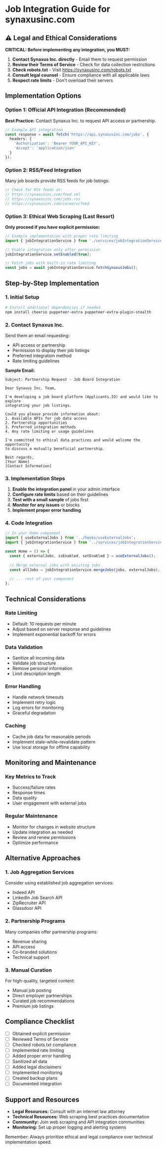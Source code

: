 # Job Integration Guide for synaxusinc.com

## ⚠️ Legal and Ethical Considerations

**CRITICAL: Before implementing any integration, you MUST:**

1. **Contact Synaxus Inc. directly** - Email them to request permission
2. **Review their Terms of Service** - Check for data collection restrictions
3. **Check robots.txt** - Visit https://synaxusinc.com/robots.txt
4. **Consult legal counsel** - Ensure compliance with all applicable laws
5. **Respect rate limits** - Don't overload their servers

## Implementation Options

### Option 1: Official API Integration (Recommended)

**Best Practice:** Contact Synaxus Inc. to request API access or partnership.

```typescript
// Example API integration
const response = await fetch('https://api.synaxusinc.com/jobs', {
  headers: {
    'Authorization': 'Bearer YOUR_API_KEY',
    'Accept': 'application/json'
  }
});
```

### Option 2: RSS/Feed Integration

Many job boards provide RSS feeds for job listings:

```typescript
// Check for RSS feeds at:
// https://synaxusinc.com/feed.xml
// https://synaxusinc.com/jobs.rss
// https://synaxusinc.com/careers/feed
```

### Option 3: Ethical Web Scraping (Last Resort)

**Only proceed if you have explicit permission:**

```typescript
// Example implementation with proper rate limiting
import { jobIntegrationService } from './services/jobIntegrationService';

// Enable integration only after permission
jobIntegrationService.setEnabled(true);

// Fetch jobs with built-in rate limiting
const jobs = await jobIntegrationService.fetchSynaxusJobs();
```

## Step-by-Step Implementation

### 1. Initial Setup

```bash
# Install additional dependencies if needed
npm install cheerio puppeteer-extra puppeteer-extra-plugin-stealth
```

### 2. Contact Synaxus Inc.

Send them an email requesting:
- API access or partnership
- Permission to display their job listings
- Preferred integration method
- Rate limiting guidelines

**Sample Email:**
```
Subject: Partnership Request - Job Board Integration

Dear Synaxus Inc. Team,

I'm developing a job board platform (Applicants.IO) and would like to explore 
integrating your job listings. 

Could you please provide information about:
1. Available APIs for job data access
2. Partnership opportunities
3. Preferred integration methods
4. Any rate limiting or usage guidelines

I'm committed to ethical data practices and would welcome the opportunity 
to discuss a mutually beneficial partnership.

Best regards,
[Your Name]
[Contact Information]
```

### 3. Implementation Steps

1. **Enable the integration panel** in your admin interface
2. **Configure rate limits** based on their guidelines
3. **Test with a small sample** of jobs first
4. **Monitor for any issues** or blocks
5. **Implement proper error handling**

### 4. Code Integration

```typescript
// In your Home component
import { useExternalJobs } from '../hooks/useExternalJobs';
import { jobIntegrationService } from '../services/jobIntegrationService';

const Home = () => {
  const { externalJobs, isEnabled, setEnabled } = useExternalJobs();
  
  // Merge external jobs with existing jobs
  const allJobs = jobIntegrationService.mergeJobs(jobs, externalJobs);
  
  // ... rest of your component
};
```

## Technical Considerations

### Rate Limiting
- Default: 10 requests per minute
- Adjust based on server response and guidelines
- Implement exponential backoff for errors

### Data Validation
- Sanitize all incoming data
- Validate job structure
- Remove personal information
- Limit description length

### Error Handling
- Handle network timeouts
- Implement retry logic
- Log errors for monitoring
- Graceful degradation

### Caching
- Cache job data for reasonable periods
- Implement stale-while-revalidate pattern
- Use local storage for offline capability

## Monitoring and Maintenance

### Key Metrics to Track
- Success/failure rates
- Response times
- Data quality
- User engagement with external jobs

### Regular Maintenance
- Monitor for changes in website structure
- Update integration as needed
- Review and renew permissions
- Optimize performance

## Alternative Approaches

### 1. Job Aggregation Services
Consider using established job aggregation services:
- Indeed API
- LinkedIn Job Search API
- ZipRecruiter API
- Glassdoor API

### 2. Partnership Programs
Many companies offer partnership programs:
- Revenue sharing
- API access
- Co-branded solutions
- Technical support

### 3. Manual Curation
For high-quality, targeted content:
- Manual job posting
- Direct employer partnerships
- Curated job recommendations
- Premium job listings

## Compliance Checklist

- [ ] Obtained explicit permission
- [ ] Reviewed Terms of Service
- [ ] Checked robots.txt compliance
- [ ] Implemented rate limiting
- [ ] Added proper error handling
- [ ] Sanitized all data
- [ ] Added legal disclaimers
- [ ] Implemented monitoring
- [ ] Created backup plans
- [ ] Documented integration

## Support and Resources

- **Legal Resources:** Consult with an internet law attorney
- **Technical Resources:** Web scraping best practices documentation
- **Community:** Join web scraping and API integration communities
- **Monitoring:** Set up proper logging and alerting systems

Remember: Always prioritize ethical and legal compliance over technical implementation speed.
